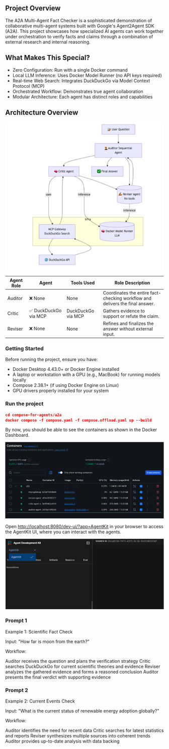 ## Project Overview

The A2A Multi-Agent Fact Checker is a sophisticated demonstration of collaborative multi-agent systems built with Google's Agent2Agent SDK (A2A). This project showcases how specialized AI agents can work together under orchestration to verify facts and claims through a combination of external research and internal reasoning.

## What Makes This Special?
- Zero Configuration: Run with a single Docker command
- Local LLM Inference: Uses Docker Model Runner (no API keys required)
- Real-time Web Search: Integrates DuckDuckGo via Model Context Protocol (MCP)
- Orchestrated Workflow: Demonstrates true agent collaboration
- Modular Architecture: Each agent has distinct roles and capabilities

## Architecture Overview

![fact chcker](images/multi-agent-fact-checker.png)

| **Agent Role** | **Agent** | **Tools Used**        | **Role Description**                                                           |
|----------------|-----------|------------------------|---------------------------------------------------------------------------------|
| Auditor        | ❌ None    | None                   | Coordinates the entire fact-checking workflow and delivers the final answer.   |
| Critic         | ✅ DuckDuckGo via MCP | DuckDuckGo via MCP | Gathers evidence to support or refute the claim.                               |
| Reviser        | ❌ None    | None                   | Refines and finalizes the answer without external input.                       |


### Getting Started
Before running the project, ensure you have:

- Docker Desktop 4.43.0+ or Docker Engine installed
- A laptop or workstation with a GPU (e.g., MacBook) for running models locally
- Compose 2.38.1+ (if using Docker Engine on Linux)
- GPU drivers properly installed for your system

### Run the project

```json
cd compose-for-agents/a2a
docker compose -f compose.yaml -f compose.offload.yaml up --build
```

By now, you should be able to see the containers as shown in the Docker Dashboard.

![a2a-terminal](images/a2a-terminal.png)

Open [http://localhost:8080/dev-ui/?app=AgentKit](http://localhost:8080/dev-ui/?app=AgentKit) in your browser to access the AgentKit UI, where you can interact with the agents.

![a2a-ux](images/a2a-ux.png)

### Prompt 1

Example 1: Scientific Fact Check

Input: "How far is moon from the earth?"

Workflow:

Auditor receives the question and plans the verification strategy
Critic searches DuckDuckGo for current scientific theories and evidence
Reviser analyzes the gathered evidence and forms a reasoned conclusion
Auditor presents the final verdict with supporting evidence

### Prompt 2

Example 2: Current Events Check

Input: "What is the current status of renewable energy adoption globally?"

Workflow:

Auditor identifies the need for recent data
Critic searches for latest statistics and reports
Reviser synthesizes multiple sources into coherent trends
Auditor provides up-to-date analysis with data backing